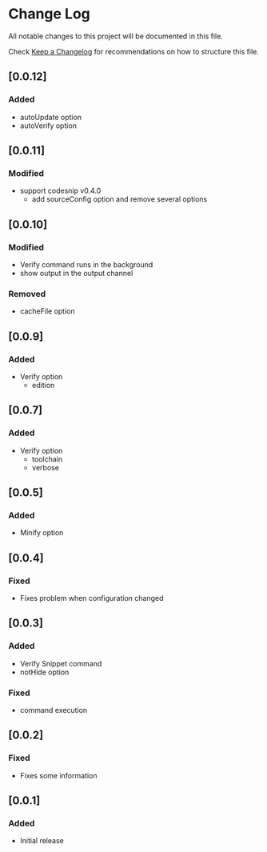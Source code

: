 # Change Log
All notable changes to this project will be documented in this file.

Check [Keep a Changelog](http://keepachangelog.com/) for recommendations on how to structure this file.

## [0.0.12]
### Added
- autoUpdate option
- autoVerify option

## [0.0.11]
### Modified
- support codesnip v0.4.0
  - add sourceConfig option and remove several options

## [0.0.10]
### Modified
- Verify command runs in the background
- show output in the output channel

### Removed
- cacheFile option

## [0.0.9]
### Added
- Verify option
  - edition

## [0.0.7]
### Added
- Verify option
  - toolchain
  - verbose

## [0.0.5]
### Added
- Minify option

## [0.0.4]
### Fixed
- Fixes problem when configuration changed

## [0.0.3]
### Added
- Verify Snippet command
- notHide option

### Fixed
- command execution

## [0.0.2]
### Fixed
- Fixes some information

## [0.0.1]
### Added
- Initial release
